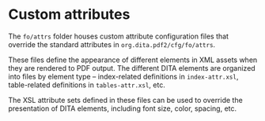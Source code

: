 # Custom attributes

The `fo/attrs` folder houses custom attribute configuration files that override the standard attributes in `org.dita.pdf2/cfg/fo/attrs`.

These files define the appearance of different elements in XML assets when they are rendered to PDF output. The different DITA elements are organized into files by element type – index-related definitions in `index-attr.xsl`, table-related definitions in `tables-attr.xsl`, etc.

The XSL attribute sets defined in these files can be used to override the presentation of DITA elements, including font size, color, spacing, etc.

